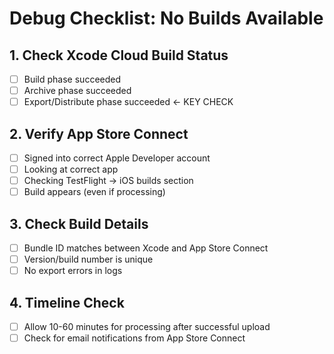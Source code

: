 # Debug Checklist: No Builds Available

## 1. Check Xcode Cloud Build Status
- [ ] Build phase succeeded
- [ ] Archive phase succeeded  
- [ ] Export/Distribute phase succeeded ← KEY CHECK

## 2. Verify App Store Connect
- [ ] Signed into correct Apple Developer account
- [ ] Looking at correct app
- [ ] Checking TestFlight → iOS builds section
- [ ] Build appears (even if processing)

## 3. Check Build Details
- [ ] Bundle ID matches between Xcode and App Store Connect
- [ ] Version/build number is unique
- [ ] No export errors in logs

## 4. Timeline Check
- [ ] Allow 10-60 minutes for processing after successful upload
- [ ] Check for email notifications from App Store Connect